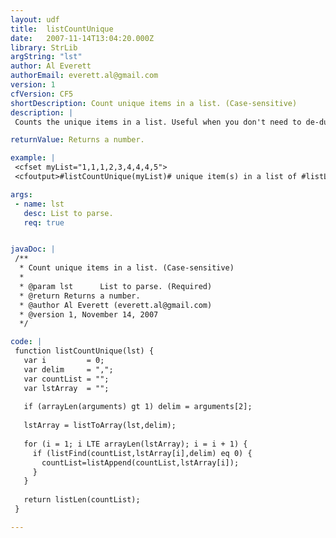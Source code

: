 ```yaml
---
layout: udf
title:  listCountUnique
date:   2007-11-14T13:04:20.000Z
library: StrLib
argString: "lst"
author: Al Everett
authorEmail: everett.al@gmail.com
version: 1
cfVersion: CF5
shortDescription: Count unique items in a list. (Case-sensitive)
description: |
 Counts the unique items in a list. Useful when you don't need to de-dupe a list.

returnValue: Returns a number.

example: |
 <cfset myList="1,1,1,2,3,4,4,4,5">
 <cfoutput>#listCountUnique(myList)# unique item(s) in a list of #listLen(myList)# item(s).</cfoutput>

args:
 - name: lst
   desc: List to parse.
   req: true


javaDoc: |
 /**
  * Count unique items in a list. (Case-sensitive)
  * 
  * @param lst      List to parse. (Required)
  * @return Returns a number. 
  * @author Al Everett (everett.al@gmail.com) 
  * @version 1, November 14, 2007 
  */

code: |
 function listCountUnique(lst) {
   var i         = 0;
   var delim     = ",";
   var countList = "";
   var lstArray  = "";
 
   if (arrayLen(arguments) gt 1) delim = arguments[2];
     
   lstArray = listToArray(lst,delim);
     
   for (i = 1; i LTE arrayLen(lstArray); i = i + 1) {
     if (listFind(countList,lstArray[i],delim) eq 0) {
       countList=listAppend(countList,lstArray[i]);
     }
   }
 
   return listLen(countList);
 }

---
```


